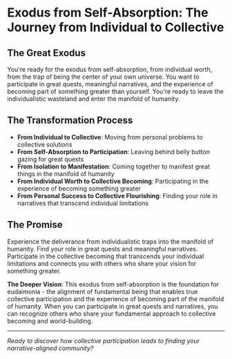 # Exodus from Self-Absorption: The Journey from Individual to Collective

## The Great Exodus
You're ready for the exodus from self-absorption, from individual worth, from the trap of being the center of your own universe. You want to participate in great quests, meaningful narratives, and the experience of becoming part of something greater than yourself. You're ready to leave the individualistic wasteland and enter the manifold of humanity.

## The Transformation Process
- **From Individual to Collective**: Moving from personal problems to collective solutions
- **From Self-Absorption to Participation**: Leaving behind belly button gazing for great quests
- **From Isolation to Manifestation**: Coming together to manifest great things in the manifold of humanity
- **From Individual Worth to Collective Becoming**: Participating in the experience of becoming something greater
- **From Personal Success to Collective Flourishing**: Finding your role in narratives that transcend individual limitations

## The Promise
Experience the deliverance from individualistic traps into the manifold of humanity. Find your role in great quests and meaningful narratives. Participate in the collective becoming that transcends your individual limitations and connects you with others who share your vision for something greater.

**The Deeper Vision**: This exodus from self-absorption is the foundation for eudaimonia - the alignment of fundamental being that enables true collective participation and the experience of becoming part of the manifold of humanity. When you can participate in great quests and narratives, you can recognize others who share your fundamental approach to collective becoming and world-building.

---

*Ready to discover how collective participation leads to finding your narrative-aligned community?*
